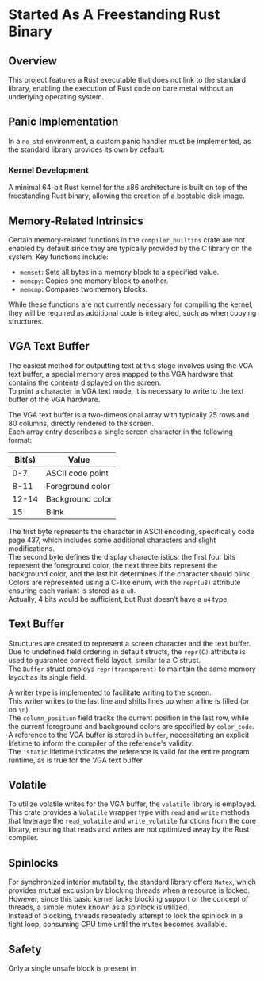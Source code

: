 # Started As A Freestanding Rust Binary

## Overview  
This project features a Rust executable that does not link to the standard library, enabling the execution of Rust code on bare metal without an underlying operating system.

## Panic Implementation  
In a `no_std` environment, a custom panic handler must be implemented, as the standard library provides its own by default.

### Kernel Development  
A minimal 64-bit Rust kernel for the x86 architecture is built on top of the freestanding Rust binary, allowing the creation of a bootable disk image.

## Memory-Related Intrinsics  
Certain memory-related functions in the `compiler_builtins` crate are not enabled by default since they are typically provided by the C library on the system. Key functions include:  
- `memset`: Sets all bytes in a memory block to a specified value.  
- `memcpy`: Copies one memory block to another.  
- `memcmp`: Compares two memory blocks.  

While these functions are not currently necessary for compiling the kernel, they will be required as additional code is integrated, such as when copying structures.

## VGA Text Buffer  
The easiest method for outputting text at this stage involves using the VGA text buffer, a special memory area mapped to the VGA hardware that contains the contents displayed on the screen.  
To print a character in VGA text mode, it is necessary to write to the text buffer of the VGA hardware.

The VGA text buffer is a two-dimensional array with typically 25 rows and 80 columns, directly rendered to the screen.  
Each array entry describes a single screen character in the following format:

| Bit(s) | Value                          |
|--------|--------------------------------|
| 0-7    | ASCII code point               |
| 8-11   | Foreground color               |
| 12-14  | Background color               |
| 15     | Blink                          |

The first byte represents the character in ASCII encoding, specifically code page 437, which includes some additional characters and slight modifications.  
The second byte defines the display characteristics; the first four bits represent the foreground color, the next three bits represent the background color, and the last bit determines if the character should blink.  
Colors are represented using a C-like enum, with the `repr(u8)` attribute ensuring each variant is stored as a `u8`.  
Actually, 4 bits would be sufficient, but Rust doesn’t have a `u4` type.

## Text Buffer  
Structures are created to represent a screen character and the text buffer.  
Due to undefined field ordering in default structs, the `repr(C)` attribute is used to guarantee correct field layout, similar to a C struct.  
The `Buffer` struct employs `repr(transparent)` to maintain the same memory layout as its single field.

A writer type is implemented to facilitate writing to the screen.  
This writer writes to the last line and shifts lines up when a line is filled (or on `\n`).  
The `column_position` field tracks the current position in the last row, while the current foreground and background colors are specified by `color_code`.  
A reference to the VGA buffer is stored in `buffer`, necessitating an explicit lifetime to inform the compiler of the reference's validity.  
The `'static` lifetime indicates the reference is valid for the entire program runtime, as is true for the VGA text buffer.

## Volatile  
To utilize volatile writes for the VGA buffer, the `volatile` library is employed.  
This crate provides a `Volatile` wrapper type with `read` and `write` methods that leverage the `read_volatile` and `write_volatile` functions from the core library, ensuring that reads and writes are not optimized away by the Rust compiler.

## Spinlocks  
For synchronized interior mutability, the standard library offers `Mutex`, which provides mutual exclusion by blocking threads when a resource is locked.  
However, since this basic kernel lacks blocking support or the concept of threads, a simple mutex known as a spinlock is utilized.  
Instead of blocking, threads repeatedly attempt to lock the spinlock in a tight loop, consuming CPU time until the mutex becomes available.

## Safety  
Only a single unsafe block is present in
